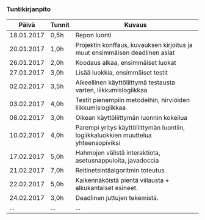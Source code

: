 ### Tuntikirjanpito
Päivä | Tunnit | Kuvaus
--------------- | ----- | ------
18.01.2017 | 0,5h | Repon luonti
20.01.2017 | 1,0h | Projektin konffaus, kuvauksen kirjoitus ja muut ensimmäisen deadlinen asiat
26.01.2017 | 2,0h | Koodaus alkaa, ensimmäiset luokat
27.01.2017 | 3,0h | Lisää luokkia, ensimmäiset testit
02.02.2017 | 3,5h | Alkeellinen käyttöliittymä testausta varten, liikkumislogiikkaa
03.02.2017 | 4,0h | Testit pienempiin metodeihin, hirviöiden liikkumislogiikkaa
08.02.2017 | 3,0h | Oikean käyttöliittymän luonnin kokeilua
10.02.2017 | 4,0h | Parempi yritys käyttöliittymän luontiin, logiikkaluokkien muuttelua yhteensopiviksi
17.02.2017 | 5,0h | Hahmojen välistä interaktiota, asetusnappuloita, javadoccia
21.02.2017 | 7,0h | Reitinetsintäalgoritmin toteutus.
22.02.2017 | 5,0h | Kaikennäköistä pientä viilausta + alkukantaiset esineet.
24.02.2017 | 3,0h | Deadlinen juttujen tekemistä.
... | ... | ...
